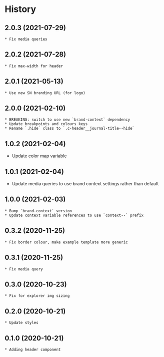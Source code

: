 # History

## 2.0.3 (2021-07-29)
    * Fix media queries

## 2.0.2 (2021-07-28)
    * Fix max-width for header

## 2.0.1 (2021-05-13)
    * Use new SN branding URL (for logo)

## 2.0.0 (2021-02-10)
    * BREAKING: switch to use new `brand-context` dependency
    * Update breakpoints and colours keys
    * Rename `.hide` class to `.c-header__journal-title--hide`

## 1.0.2 (2021-02-04)
   * Update color map variable

## 1.0.1 (2021-02-04)
   * Update media queries to use brand context settings rather than default

## 1.0.0 (2021-02-03)
    * Bump `brand-context` version
    * Update context variable references to use `context--` prefix

## 0.3.2 (2020-11-25)
	* Fix border colour, make example template more generic

## 0.3.1 (2020-11-25)
	* Fix media query

## 0.3.0 (2020-10-23)
	* Fix for explorer img sizing

## 0.2.0 (2020-10-21)
	* Update styles

## 0.1.0 (2020-10-21)
	* Adding header component
